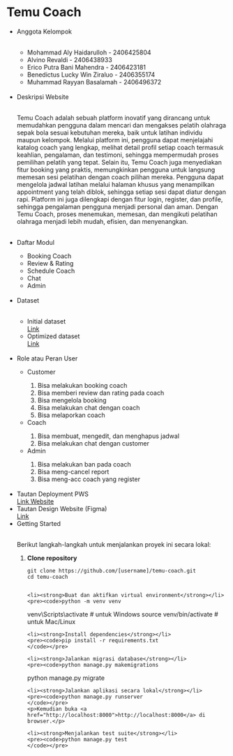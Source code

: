 <h1>Temu Coach</h1>

<ul>
  <li>Anggota Kelompok</li>
  <br>
  <ul>
    <li>Mohammad Aly Haidarulloh - 2406425804</li>
    <li>Alvino Revaldi - 2406438933</li>
    <li>Erico Putra Bani Mahendra - 2406423181</li>
    <li>Benedictus Lucky Win Ziraluo - 2406355174</li>
    <li>Muhammad Rayyan Basalamah - 2406496372</li>
  </ul>
  <br>

  <li>Deskripsi Website</li>
  <br>
  <p>
    Temu Coach adalah sebuah platform inovatif yang dirancang untuk memudahkan pengguna dalam mencari dan mengakses pelatih olahraga sepak bola sesuai kebutuhan mereka, baik untuk latihan individu maupun kelompok. Melalui platform ini, pengguna dapat menjelajahi katalog coach yang lengkap, melihat detail profil setiap coach termasuk keahlian, pengalaman, dan testimoni, sehingga mempermudah proses pemilihan pelatih yang tepat.
    Selain itu, Temu Coach juga menyediakan fitur booking yang praktis, memungkinkan pengguna untuk langsung memesan sesi pelatihan dengan coach pilihan mereka. Pengguna dapat mengelola jadwal latihan melalui halaman khusus yang menampilkan appointment yang telah diblok, sehingga setiap sesi dapat diatur dengan rapi. Platform ini juga dilengkapi dengan fitur login, register, dan profile, sehingga pengalaman pengguna menjadi personal dan aman. Dengan Temu Coach, proses menemukan, memesan, dan mengikuti pelatihan olahraga menjadi lebih mudah, efisien, dan menyenangkan.
  </p>
  <br>

  <li>Daftar Modul</li>
  <ul>
    <li>Booking Coach</li>
    <li>Review & Rating</li>
    <li>Schedule Coach</li>
    <li>Chat</li>
    <li>Admin</li>
  </ul>
  <br>

  <li>Dataset</li>
  <br>
  <ul>
    <li>Initial dataset</li>
    <a href="https://www.kaggle.com/datasets/vaske93/football-coaches-stats-and-tropheys">
      Link
    </a>
    <li>Optimized dataset</li>
    <a href="https://docs.google.com/spreadsheets/d/1VpbFWbfDfLLzqHnxs6drkVwHoHVLWPuYqq38j0243AM/edit?usp=drive_link">
      Link
    </a>
  </ul>
  <br>

  <li>Role atau Peran User</li>
  <ul>
    <li>Customer</li>
    <ol>
      <li>Bisa melakukan booking coach</li>
      <li>Bisa memberi review dan rating pada coach</li>
      <li>Bisa mengelola booking</li>
      <li>Bisa melakukan chat dengan coach</li>
      <li>Bisa melaporkan coach</li>
    </ol>
    <li>Coach</li>
    <ol>
      <li>Bisa membuat, mengedit, dan menghapus jadwal</li>
      <li>Bisa melakukan chat dengan customer</li>
    </ol>
    <li>Admin</li>
    <ol>
      <li>Bisa melakukan ban pada coach</li>
      <li>Bisa meng-cancel report</li>
      <li>Bisa meng-acc coach yang register</li>
    </ol>
  </ul>
  <br>

  <li>Tautan Deployment PWS</li>
  <a href="https://erico-putra-temucoach.pbp.cs.ui.ac.id/">
    Link Website
  </a>
  <br>

  <li>Tautan Design Website (Figma)</li>
  <a href="https://www.figma.com/design/Kl4YECItsI2E932xoYIP8O/TemuCoach-UI-UX-Design?node-id=0-1&p=f&t=wNcKrVE8xbU9RZCe-0">
    Link
  </a>
  <br>

  <li>Getting Started</li>
  <br>
  <p>
    Berikut langkah-langkah untuk menjalankan proyek ini secara lokal:
  </p>

  <ol>
    <li><strong>Clone repository</strong></li>
    <pre><code>git clone https://github.com/[username]/temu-coach.git
cd temu-coach
    </code></pre>

    <li><strong>Buat dan aktifkan virtual environment</strong></li>
    <pre><code>python -m venv venv
venv\Scripts\activate      # untuk Windows
source venv/bin/activate   # untuk Mac/Linux  
    </code></pre>

    <li><strong>Install dependencies</strong></li>
    <pre><code>pip install -r requirements.txt
    </code></pre>

    <li><strong>Jalankan migrasi database</strong></li>
    <pre><code>python manage.py makemigrations
python manage.py migrate
    </code></pre>

    <li><strong>Jalankan aplikasi secara lokal</strong></li>
    <pre><code>python manage.py runserver
    </code></pre>
    <p>Kemudian buka <a href="http://localhost:8000">http://localhost:8000</a> di browser.</p>

    <li><strong>Menjalankan test suite</strong></li>
    <pre><code>python manage.py test
    </code></pre>
  </ol>
</ul>
